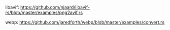 libavif: https://github.com/njaard/libavif-rs/blob/master/examples/png2avif.rs

webp: https://github.com/jaredforth/webp/blob/master/examples/convert.rs